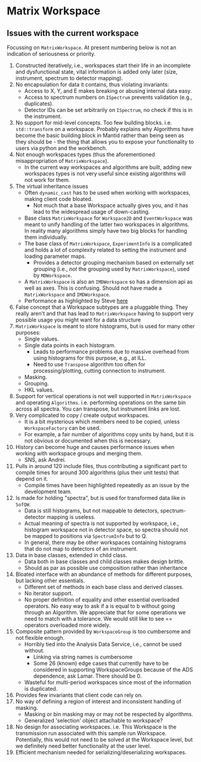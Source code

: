 # Matrix Workspace

## Issues with the current workspace

Focussing on `MatrixWorkspace`. At present numbering below is not an indication of seriousness or priority. 

1. Constructed iteratively, i.e., workspaces start their life in an incomplete and dysfunctional state, vital information is added only later (size, instrument, spectrum to detector mapping).
1. No encapsulation for data it contains, thus violating invariants:
   - Access to X, Y, and E makes breaking or abusing internal data easy.
   - Access to spectrum numbers on `ISpectrum` prevents validation (e.g., duplicates).
   - Detector IDs can be set arbitrarily on `ISpectrum`, no check if this is in the instrument.
1. No support for mid-level concepts. Too few building blocks. i.e. `std::transform` on a workspace. Probably explains why Algorithms have become the basic building block in Mantid rather than being seen as they should be - the thing that allows you to expose your functionality to users via python and the workbench.
1. Not enough workspaces types (thus the aforementioned misappropriation of `MatrixWorkspace`).
   - In the current way workspaces and algorithms are built, adding new workspaces types is not very useful since existing algorithms will not work for them.
1. The virtual inheritance issues
   - Often `dynamic_cast` has to be used when working with workspaces, making client code bloated.
     - Not much that a base Workspace actually gives you, and it has lead to the widespread usage of down-casting.
   - Base class `MatrixWorkspace` for `Workspace2D` and `EventWorkspace` was meant to unify handling of the latter two workspaces in algorithms. In reality many algorithms simply have two big blocks for handling them individually.
   - The base class of `MatrixWorkspace`, `ExperimentInfo` is a complicated and holds a lot of complexity related to setting the instrument and loading parameter maps.
     - Provides a detector grouping mechanism based on externally set grouping (i.e., *not* the grouping used by `MatrixWorkspace`), used by `MDWorkspace`.
   - A `MatrixWorkspace` is also an `IMDWorkspace` so has a dimension api as well as axes. This is confusing. Should not have made a `MatrixWorkspace` and `IMDWorkspace`.  
   - Performance as highlighted by Steve [here](https://github.com/mantidproject/documents/files/1383875/2017-03-18-Highlights.pdf)
1. False concept that a Workspace subtypes are a pluggable thing. They really aren't and that has lead to `MatrixWorkspace` having to support very possible usage you might want for a data structure
1. `MatrixWorkspace` is meant to store histograms, but is used for many other purposes:
   - Single values.
   - Single data points in each histogram.
     - Leads to performance problems due to massive overhead from using histograms for this purpose, e.g., at ILL.
     - Need to use `Transpose` algorithm too often for processing/plotting, cutting connection to instrument.
   - Masking.
   - Grouping.
   - HKL values.
1. Support for vertical operations is not well supported in `MatrixWorkspace` and operating `Algorithms`. i.e. performing operations on the same bin across all spectra. You can transpose, but instrument links are lost.
1. Very complicated to copy / create output workspaces.
   - It is a bit mysterious which members need to be copied, unless `WorkspaceFactory` can be used.
   - For example, a fair number of algorithms copy units by hand, but it is not obvious or documented when this is necessary.
1. History can become huge and causes performance issues when working with workspace groups and merging them.
   - SNS, ask Andrei.
1. Pulls in around 120 include files, thus contributing a significant part to compile times for around 300 algorithms (plus their unit tests) that depend on it.
   - Compile times have been highlighted repeatedly as an issue by the development team.
1. Is made for holding "spectra", but is used for transformed data like in `SofQW`.
   - Data is still histograms, but not mappable to detectors, spectrum-detector mapping is useless.
   - Actual meaning of spectra is not supported by workspace, i.e., histogram workspace not in detector space, so spectra should not be mapped to positions via `SpectrumInfo` but to Q.
   - In general, there may be other workspaces containing histograms that do not map to detectors of an instrument.
1. Data in base classes, extended in child class.
   - Data both in base classes and child classes makes design brittle.
   - Should as par as possible use composition rather than inheritance
1. Bloated interface with an abundance of methods for different purposes, but lacking other essentials.
   - Different set of methods in each base class and derived classes.
   - No iterator support.
   - No proper definition of equality and other essential overloaded operators. No easy way to ask if a is equal to b without going through an Algorithm. We appreciate that for some operations we need to match with a tolerance. We would still like to see == operators overloaded more widely.
1. Composite pattern provided by `WorkspaceGroup` is too cumbersome and not flexible enough.
   - Horribly tied into the Analysis Data Service, i.e., cannot be used without.
     - Linking via string names is cumbersome 
     - Some 26 (known) edge cases that currently have to be considered in supporting WorkspaceGroups because of the ADS dependence, ask Lamar. There should be 0. 
   - Wasteful for multi-period workspaces since most of the information is duplicated. 
1. Provides few invariants that client code can rely on.
1. No way of defining a region of interest and inconsistent handling of masking.
   - Masking or bin masking may or may not be respected by algorithms.
   - Generalized 'selection' object attachable to workspace?
1. No design for associating workspaces. i.e. This Workspace is the transmission run associated with this sample run Workspace. Potentially, this would not need to be solved at the Workspace level, but we definitely need better functionality at the user level.
1. Efficient mechanism needed for serializing/deserializing workspaces.
